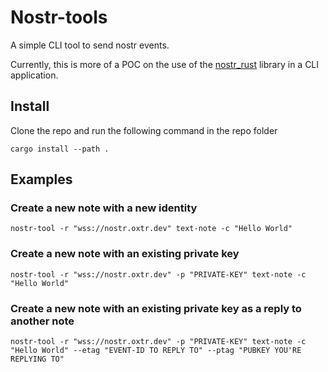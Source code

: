 # Nostr-tools

A simple CLI tool to send nostr events.

Currently, this is more of a POC on the use of the [nostr_rust](https://github.com/0xtlt/nostr_rust) library in a CLI
application.

## Install

Clone the repo and run the following command in the repo folder

```shell
cargo install --path .
```

## Examples

### Create a new note with a new identity

```shell
nostr-tool -r "wss://nostr.oxtr.dev" text-note -c "Hello World"
```

### Create a new note with an existing private key

```shell
nostr-tool -r "wss://nostr.oxtr.dev" -p "PRIVATE-KEY" text-note -c "Hello World"
```

### Create a new note with an existing private key as a reply to another note

```shell
nostr-tool -r "wss://nostr.oxtr.dev" -p "PRIVATE-KEY" text-note -c "Hello World" --etag "EVENT-ID TO REPLY TO" --ptag "PUBKEY YOU'RE REPLYING TO"
```